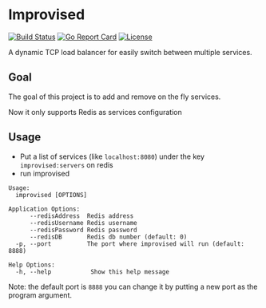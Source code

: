 # Improvised 
[![Build Status](https://ci.3l0w.fr/job/Github/job/improvised/job/master/badge/icon)](https://ci.3l0w.fr/job/Github/job/improvised/job/master/)
[![Go Report Card](https://goreportcard.com/badge/3l0w/improvised)](https://goreportcard.com/report/3l0w/improvised)
[![License](https://img.shields.io/badge/license-MIT-blue.svg)](https://github.com/3l0w/improvised/blob/master/LICENSE)

A dynamic TCP load balancer for easily switch between multiple services.

## Goal
The goal of this project is to add and remove on the fly services.

Now it only supports Redis as services configuration 

## Usage
- Put a list of services (like `localhost:8080`) under the key `improvised:servers` on redis
- run improvised

```
Usage:
  improvised [OPTIONS]

Application Options:
      --redisAddress  Redis address
      --redisUsername Redis username
      --redisPassword Redis password
      --redisDB       Redis db number (default: 0)
  -p, --port          The port where improvised will run (default: 8888)

Help Options:
  -h, --help           Show this help message
```

Note: the default port is `8888` you can change it by putting a new port as the program argument.
